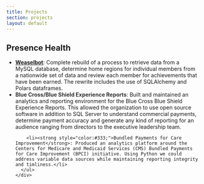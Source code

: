 ```yaml
---
title: Projects
section: projects
layout: default
---
```


<div class="hfeed">

  <div class="hentry post project-batch-title">
    <h2>Presence Health</h2>
  </div>

  <div class="hentry post">
    <div class="entry-summary">
      <ul class="project-list">
        <li><strong style="color:#333;"><a href="https://github.com/F3Nation-Community/weaselbot">Weaselbot</a></strong>: Complete rebuild of a process to 
        retrieve data from a MySQL database, determine home regions for individual members from a nationwide set of data and review each member for
        achievements that have been earned. The rewrite includes the use of SQLAlchemy and Polars dataframes. 
        </li>
        <li><strong style="color:#333;">Blue Cross/Blue Shield Experience Reports</strong>: Built and maintained an analytics and reporting environment for the Blue Cross Blue Shield Experience Reports. This allowed the organization to use open source software in addition to SQL Server to understand commercial payments, determine payment accuracy and generate any kind of reporting for an audience ranging from directors to the executive leadership team.</li>

        <li><strong style="color:#333;">Bundled Payments for Care Improvement</strong>: Produced an analytics platform around the Centers for Medicare and Medicaid Services (CMS) Bundled Payments for Care Improvement (BPCI) initiative. Using Python we could address variable data sources while maintaining reporting integrity and timliness.</li>
      </ul>
    </div>
  </div>


</div>